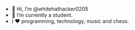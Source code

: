 - 👋 Hi, I’m @whitehathacker0205
- 🌱 I’m currently a student.
-  I ❤️ programming, technology, music and chess.
<!---
whitehathacker0205/whitehathacker0205 is a ✨ special ✨ repository because its `README.md` (this file) appears on your GitHub profile.
You can click the Preview link to take a look at your changes.
--->
